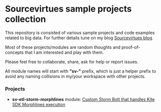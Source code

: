 Sourcevirtues sample projects collection
============================

This repository is consisted of various sample projects and code examples related to big data. For further details tune on my blog [Sourcevirtues blog](http://sourcevirtues.com/). 

Most of these projects/modules are random thoughts and proof-of-concepts that I am interested and play with them. 

Please feel free to collaborate, share, ask for help or report issues.

All module names will start with **"sv-"** prefix, which is just a helper prefix to avoid any naming collisions in my/your workspace with other projects.

### Projects
- **sv-etl-storm-morphlines** module: [Custom Storm Bolt that handles Kite SDK Morphlines execution](sv-etl-storm-morphlines)